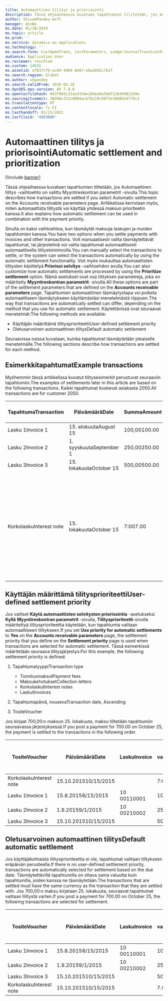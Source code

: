```yaml
---
title: Automaattinen tilitys ja priorisointi
description: Tässä ohjeaiheessa kuvataan tapahtumien tilitetään, jos Automaattinen tilitys -vaihtoehto on valittu Myyntireskontran parametrit -sivulla. Artikkelissa kerrotaan myös, miten automaattista tilitystä voi käyttää yhdessä maksun prioriteetin kanssa.
author: ShivamPandey-msft
manager: AnnBe
ms.date: 01/30/2019
ms.topic: article
ms.prod: ''
ms.service: dynamics-ax-applications
ms.technology: ''
ms.search.form: CustOpenTrans, CustParameters, LedgerJournalTransCustPaym
audience: Application User
ms.reviewer: roschlom
ms.custom: 14531
ms.assetid: e7837cf6-ec69-44b4-8d47-eba38d5c7b1f
ms.search.region: Global
ms.author: shpandey
ms.search.validFrom: 2016-02-28
ms.dyn365.ops.version: AX 7.0.0
ms.openlocfilehash: 043f403c22ae3334e28dedda3b65136499822d9e
ms.sourcegitcommit: 38d40c331c8894acb7b119c5073e3088b54776c1
ms.translationtype: HT
ms.contentlocale: fi-FI
ms.lasthandoff: 01/15/2021
ms.locfileid: "4993086"
---
```

# <a name="automatic-settlement-and-prioritization"></a><span data-ttu-id="329f0-104">Automaattinen tilitys ja priorisointi</span><span class="sxs-lookup"><span data-stu-id="329f0-104">Automatic settlement and prioritization</span></span>

[!include [banner](../includes/banner.md)]

<span data-ttu-id="329f0-105">Tässä ohjeaiheessa kuvataan tapahtumien tilitetään, jos Automaattinen tilitys -vaihtoehto on valittu Myyntireskontran parametrit -sivulla.</span><span class="sxs-lookup"><span data-stu-id="329f0-105">This topic describes how transactions are settled if you select Automatic settlement on the Accounts receivable parameters page.</span></span> <span data-ttu-id="329f0-106">Artikkelissa kerrotaan myös, miten automaattista tilitystä voi käyttää yhdessä maksun prioriteetin kanssa.</span><span class="sxs-lookup"><span data-stu-id="329f0-106">It also explains how automatic settlement can be used in combination with the payment priority.</span></span>

<span data-ttu-id="329f0-107">Sinulla on kaksi vaihtoehtoa, kun täsmäytät maksuja laskujen ja muiden tapahtumien kanssa.</span><span class="sxs-lookup"><span data-stu-id="329f0-107">You have two options when you settle payments with invoices and other transactions.</span></span> <span data-ttu-id="329f0-108">Voit manuaalisesti valita täsmäytettävät tapahtumat, tai järjestelmä voi valita tapahtumat automaattisesti automaattisella tilitystoiminnolla.</span><span class="sxs-lookup"><span data-stu-id="329f0-108">You can manually select the transactions to settle, or the system can select the transactions automatically by using the automatic settlement functionality.</span></span> <span data-ttu-id="329f0-109">Voit myös mukauttaa automaattisten tilitysten käsittelyä **Priorisoi selvitys** -vaihtoehdon avulla.</span><span class="sxs-lookup"><span data-stu-id="329f0-109">You can also customize how automatic settlements are processed by using the **Prioritize settlement** option.</span></span> <span data-ttu-id="329f0-110">Nämä asetukset ovat osa tilityksen parametreja, joka on määritetty **Myyntireskontran parametrit** -sivulla.</span><span class="sxs-lookup"><span data-stu-id="329f0-110">All these options are part of the settlement parameters that are defined on the **Accounts receivable parameters** page.</span></span> <span data-ttu-id="329f0-111">Tapahtumien automaattinen täsmäytystapa voi poiketa automaattiseen täsmäytykseen käyttämästäsi menetelmästä riippuen.</span><span class="sxs-lookup"><span data-stu-id="329f0-111">The way that transactions are automatically settled can differ, depending on the method that you use for automatic settlement.</span></span> <span data-ttu-id="329f0-112">Käytettävissä ovat seuraavat menetelmät:</span><span class="sxs-lookup"><span data-stu-id="329f0-112">The following methods are available:</span></span>

-   <span data-ttu-id="329f0-113">Käyttäjän määrittämä tilitysprioriteetti</span><span class="sxs-lookup"><span data-stu-id="329f0-113">User-defined settlement priority</span></span>
-   <span data-ttu-id="329f0-114">Oletusarvoinen automaattinen tilitys</span><span class="sxs-lookup"><span data-stu-id="329f0-114">Default automatic settlement</span></span>

<span data-ttu-id="329f0-115">Seuraavissa osissa kuvataan, kuinka tapahtumat täsmäytetään jokaiselle menetelmälle.</span><span class="sxs-lookup"><span data-stu-id="329f0-115">The following sections describe how transactions are settled for each method.</span></span>

## <a name="example-transactions"></a><span data-ttu-id="329f0-116">Esimerkkitapahtumat</span><span class="sxs-lookup"><span data-stu-id="329f0-116">Example transactions</span></span>
<span data-ttu-id="329f0-117">Myöhemmin tässä artikkelissa kuvatut tilitysesimerkit perustuvat seuraaviin tapahtumiin.</span><span class="sxs-lookup"><span data-stu-id="329f0-117">The examples of settlements later in this article are based on the following transactions.</span></span> <span data-ttu-id="329f0-118">Kaikki tapahtumat koskevat asiakasta 2050.</span><span class="sxs-lookup"><span data-stu-id="329f0-118">All transactions are for customer 2050.</span></span>

| <span data-ttu-id="329f0-119">Tapahtuma</span><span class="sxs-lookup"><span data-stu-id="329f0-119">Transaction</span></span>   | <span data-ttu-id="329f0-120">Päivämäärä</span><span class="sxs-lookup"><span data-stu-id="329f0-120">Date</span></span>        | <span data-ttu-id="329f0-121">Summa</span><span class="sxs-lookup"><span data-stu-id="329f0-121">Amount</span></span> | <span data-ttu-id="329f0-122">Käteisalennuksen ehdot</span><span class="sxs-lookup"><span data-stu-id="329f0-122">Cash discount terms</span></span> | <span data-ttu-id="329f0-123">Käteisalennuksen päivämäärä</span><span class="sxs-lookup"><span data-stu-id="329f0-123">Cash discount date</span></span> | <span data-ttu-id="329f0-124">Huomautukset</span><span class="sxs-lookup"><span data-stu-id="329f0-124">Comments</span></span>                                                                                                                                                                                      |
|---------------|-------------|--------|---------------------|--------------------|-----------------------------------------------------------------------------------------------------------------------------------------------------------------------------------------------|
| <span data-ttu-id="329f0-125">Lasku 1</span><span class="sxs-lookup"><span data-stu-id="329f0-125">Invoice 1</span></span>     | <span data-ttu-id="329f0-126">15. elokuuta</span><span class="sxs-lookup"><span data-stu-id="329f0-126">August 15</span></span>   | <span data-ttu-id="329f0-127">100,00</span><span class="sxs-lookup"><span data-stu-id="329f0-127">100.00</span></span> | <span data-ttu-id="329f0-128">2%14, netto 30</span><span class="sxs-lookup"><span data-stu-id="329f0-128">2%14, Net 30</span></span>        | <span data-ttu-id="329f0-129">29. elokuuta</span><span class="sxs-lookup"><span data-stu-id="329f0-129">August 29</span></span>          |                                                                                                                                                                                               |
| <span data-ttu-id="329f0-130">Lasku 2</span><span class="sxs-lookup"><span data-stu-id="329f0-130">Invoice 2</span></span>     | <span data-ttu-id="329f0-131">1. syyskuuta</span><span class="sxs-lookup"><span data-stu-id="329f0-131">September 1</span></span> | <span data-ttu-id="329f0-132">250,00</span><span class="sxs-lookup"><span data-stu-id="329f0-132">250.00</span></span> | <span data-ttu-id="329f0-133">2%14, netto 30</span><span class="sxs-lookup"><span data-stu-id="329f0-133">2%14, Net 30</span></span>        | <span data-ttu-id="329f0-134">15. syyskuuta</span><span class="sxs-lookup"><span data-stu-id="329f0-134">September 15</span></span>       |                                                                                                                                                                                               |
| <span data-ttu-id="329f0-135">Lasku 3</span><span class="sxs-lookup"><span data-stu-id="329f0-135">Invoice 3</span></span>     | <span data-ttu-id="329f0-136">15. lokakuuta</span><span class="sxs-lookup"><span data-stu-id="329f0-136">October 15</span></span>  | <span data-ttu-id="329f0-137">500,00</span><span class="sxs-lookup"><span data-stu-id="329f0-137">500.00</span></span> | <span data-ttu-id="329f0-138">2 % 14/netto 30</span><span class="sxs-lookup"><span data-stu-id="329f0-138">2% 14/Net 30</span></span>        | <span data-ttu-id="329f0-139">29. lokakuuta</span><span class="sxs-lookup"><span data-stu-id="329f0-139">October 29</span></span>         |                                                                                                                                                                                               |
| <span data-ttu-id="329f0-140">Korkolasku</span><span class="sxs-lookup"><span data-stu-id="329f0-140">Interest note</span></span> | <span data-ttu-id="329f0-141">15. lokakuuta</span><span class="sxs-lookup"><span data-stu-id="329f0-141">October 15</span></span>  | <span data-ttu-id="329f0-142">7:00</span><span class="sxs-lookup"><span data-stu-id="329f0-142">7.00</span></span>   |                     |                    | <span data-ttu-id="329f0-143">Tämä korkolasku on laskulle 1 ja laskulle 2.</span><span class="sxs-lookup"><span data-stu-id="329f0-143">This interest note is for invoice 1 and invoice 2.</span></span> <span data-ttu-id="329f0-144">Summa lasketaan 2 prosentin korkona summista, jotka ovat vähintään 30 päivää myöhässä.</span><span class="sxs-lookup"><span data-stu-id="329f0-144">The amount is calculated as 2-percent interest on amounts that are 30 or more days past due.</span></span> <span data-ttu-id="329f0-145">Esimerkki: 0,02 × (100,00 + 250,00) = 7,00.</span><span class="sxs-lookup"><span data-stu-id="329f0-145">For example, 0.02 × (100.00 + 250.00) = 7.00.</span></span> |

## <a name="user-defined-settlement-priority"></a><span data-ttu-id="329f0-146">Käyttäjän määrittämä tilitysprioriteetti</span><span class="sxs-lookup"><span data-stu-id="329f0-146">User-defined settlement priority</span></span>
<span data-ttu-id="329f0-147">Jos valitset **Käytä automaattisten selvitysten priorisointia** -asetukseksi **Kyllä** **Myyntireskontran parametrit** -sivulla, **Tilitysprioriteetti**-sivulla määritettyä tilitysprioriteettia käytetään, kun tapahtumia valitaan automaattiseen tilitykseen.</span><span class="sxs-lookup"><span data-stu-id="329f0-147">If you set **Use priority for automatic settlements** to **Yes** on the **Accounts receivable parameters** page, the settlement priority that you define on the **Settlement priority** page is used when transactions are selected for automatic settlement.</span></span> <span data-ttu-id="329f0-148">Tässä esimerkissä määritetään seuraava tilitysjärjestys:</span><span class="sxs-lookup"><span data-stu-id="329f0-148">For this example, the following settlement priority is defined:</span></span>

1.  <span data-ttu-id="329f0-149">Tapahtumatyyppi</span><span class="sxs-lookup"><span data-stu-id="329f0-149">Transaction type</span></span>
    -   <span data-ttu-id="329f0-150">Toimitusmaksut</span><span class="sxs-lookup"><span data-stu-id="329f0-150">Payment fees</span></span>
    -   <span data-ttu-id="329f0-151">Maksukehotukset</span><span class="sxs-lookup"><span data-stu-id="329f0-151">Collection letters</span></span>
    -   <span data-ttu-id="329f0-152">Korkolaskut</span><span class="sxs-lookup"><span data-stu-id="329f0-152">Interest notes</span></span>
    -   <span data-ttu-id="329f0-153">Laskut</span><span class="sxs-lookup"><span data-stu-id="329f0-153">Invoices</span></span>

2.  <span data-ttu-id="329f0-154">Tapahtumapäivä, nouseva</span><span class="sxs-lookup"><span data-stu-id="329f0-154">Transaction date, Ascending</span></span>
3.  <span data-ttu-id="329f0-155">Tosite</span><span class="sxs-lookup"><span data-stu-id="329f0-155">Voucher</span></span>

<span data-ttu-id="329f0-156">Jos kirjaat 700,00:n maksun 25. lokakuuta, maksu tilitetään tapahtumiin seuraavassa järjestyksessä.</span><span class="sxs-lookup"><span data-stu-id="329f0-156">If you post a payment for 700.00 on October 25, the payment is settled to the transactions in the following order.</span></span>

| <span data-ttu-id="329f0-157">Tosite</span><span class="sxs-lookup"><span data-stu-id="329f0-157">Voucher</span></span>       | <span data-ttu-id="329f0-158">Päivämäärä</span><span class="sxs-lookup"><span data-stu-id="329f0-158">Date</span></span>       | <span data-ttu-id="329f0-159">Lasku</span><span class="sxs-lookup"><span data-stu-id="329f0-159">Invoice</span></span> | <span data-ttu-id="329f0-160">Summa tapahtuman valuuttana</span><span class="sxs-lookup"><span data-stu-id="329f0-160">Amount in transaction currency</span></span> | <span data-ttu-id="329f0-161">Täsmäytettävä summa</span><span class="sxs-lookup"><span data-stu-id="329f0-161">Amount to settle</span></span> | <span data-ttu-id="329f0-162">Saldo</span><span class="sxs-lookup"><span data-stu-id="329f0-162">Balance</span></span> | <span data-ttu-id="329f0-163">Valuutta</span><span class="sxs-lookup"><span data-stu-id="329f0-163">Currency</span></span> |
|---------------|------------|---------|--------------------------------|------------------|---------|----------|
| <span data-ttu-id="329f0-164">Korkolasku</span><span class="sxs-lookup"><span data-stu-id="329f0-164">Interest note</span></span> | <span data-ttu-id="329f0-165">15.10.2015</span><span class="sxs-lookup"><span data-stu-id="329f0-165">10/15/2015</span></span> |         | <span data-ttu-id="329f0-166">7:00</span><span class="sxs-lookup"><span data-stu-id="329f0-166">7.00</span></span>                           | <span data-ttu-id="329f0-167">7:00</span><span class="sxs-lookup"><span data-stu-id="329f0-167">7.00</span></span>             | <span data-ttu-id="329f0-168">0,00</span><span class="sxs-lookup"><span data-stu-id="329f0-168">0.00</span></span>    | <span data-ttu-id="329f0-169">USD</span><span class="sxs-lookup"><span data-stu-id="329f0-169">USD</span></span>      |
| <span data-ttu-id="329f0-170">Lasku 1</span><span class="sxs-lookup"><span data-stu-id="329f0-170">Invoice 1</span></span>     | <span data-ttu-id="329f0-171">15.8.2015</span><span class="sxs-lookup"><span data-stu-id="329f0-171">8/15/2015</span></span>  | <span data-ttu-id="329f0-172">10 001</span><span class="sxs-lookup"><span data-stu-id="329f0-172">10001</span></span>   | <span data-ttu-id="329f0-173">100,00</span><span class="sxs-lookup"><span data-stu-id="329f0-173">100.00</span></span>                         | <span data-ttu-id="329f0-174">100,00</span><span class="sxs-lookup"><span data-stu-id="329f0-174">100.00</span></span>           | <span data-ttu-id="329f0-175">0,00</span><span class="sxs-lookup"><span data-stu-id="329f0-175">0.00</span></span>    | <span data-ttu-id="329f0-176">USD</span><span class="sxs-lookup"><span data-stu-id="329f0-176">USD</span></span>      |
| <span data-ttu-id="329f0-177">Lasku 2</span><span class="sxs-lookup"><span data-stu-id="329f0-177">Invoice 2</span></span>     | <span data-ttu-id="329f0-178">1.9.2015</span><span class="sxs-lookup"><span data-stu-id="329f0-178">9/1/2015</span></span>   | <span data-ttu-id="329f0-179">10 002</span><span class="sxs-lookup"><span data-stu-id="329f0-179">10002</span></span>   | <span data-ttu-id="329f0-180">250,00</span><span class="sxs-lookup"><span data-stu-id="329f0-180">250.00</span></span>                         | <span data-ttu-id="329f0-181">250,00</span><span class="sxs-lookup"><span data-stu-id="329f0-181">250.00</span></span>           | <span data-ttu-id="329f0-182">0,00</span><span class="sxs-lookup"><span data-stu-id="329f0-182">0.00</span></span>    | <span data-ttu-id="329f0-183">USD</span><span class="sxs-lookup"><span data-stu-id="329f0-183">USD</span></span>      |
| <span data-ttu-id="329f0-184">Lasku 3</span><span class="sxs-lookup"><span data-stu-id="329f0-184">Invoice 3</span></span>     | <span data-ttu-id="329f0-185">15.10.2015</span><span class="sxs-lookup"><span data-stu-id="329f0-185">10/15/2015</span></span> |         | <span data-ttu-id="329f0-186">500,00</span><span class="sxs-lookup"><span data-stu-id="329f0-186">500.00</span></span>                         | <span data-ttu-id="329f0-187">343,00</span><span class="sxs-lookup"><span data-stu-id="329f0-187">343.00</span></span>           | <span data-ttu-id="329f0-188">157,00</span><span class="sxs-lookup"><span data-stu-id="329f0-188">157.00</span></span>  | <span data-ttu-id="329f0-189">USD</span><span class="sxs-lookup"><span data-stu-id="329f0-189">USD</span></span>      |

## <a name="default-automatic-settlement"></a><span data-ttu-id="329f0-190">Oletusarvoinen automaattinen tilitys</span><span class="sxs-lookup"><span data-stu-id="329f0-190">Default automatic settlement</span></span>
<span data-ttu-id="329f0-191">Jos käyttäjäkohtaista tilitysprioriteettia ei ole, tapahtumat valitaan tilitykseen eräpäivän perusteella.</span><span class="sxs-lookup"><span data-stu-id="329f0-191">If there is no user-defined settlement priority, transactions are automatically selected for settlement based on the due date.</span></span> <span data-ttu-id="329f0-192">Täsmäytettävillä tapahtumilla on oltava sama valuutta kuin tapahtumilla, joiden kanssa ne täsmäytetään.</span><span class="sxs-lookup"><span data-stu-id="329f0-192">The transactions that are settled must have the same currency as the transaction that they are settled with.</span></span> <span data-ttu-id="329f0-193">Jos 700,00:n maksu kirjataan 25. lokakuuta, seuraavat tapahtumat valitaan tilitystä varten.</span><span class="sxs-lookup"><span data-stu-id="329f0-193">If you post a payment for 700.00 on October 25, the following transactions are selected for settlement.</span></span>

| <span data-ttu-id="329f0-194">Tosite</span><span class="sxs-lookup"><span data-stu-id="329f0-194">Voucher</span></span>       | <span data-ttu-id="329f0-195">Päivämäärä</span><span class="sxs-lookup"><span data-stu-id="329f0-195">Date</span></span>       | <span data-ttu-id="329f0-196">Lasku</span><span class="sxs-lookup"><span data-stu-id="329f0-196">Invoice</span></span> | <span data-ttu-id="329f0-197">Summa tapahtuman valuuttana</span><span class="sxs-lookup"><span data-stu-id="329f0-197">Amount in transaction currency</span></span> | <span data-ttu-id="329f0-198">Täsmäytettävä summa</span><span class="sxs-lookup"><span data-stu-id="329f0-198">Amount to settle</span></span> | <span data-ttu-id="329f0-199">Saldo</span><span class="sxs-lookup"><span data-stu-id="329f0-199">Balance</span></span> | <span data-ttu-id="329f0-200">Valuutta</span><span class="sxs-lookup"><span data-stu-id="329f0-200">Currency</span></span> |
|---------------|------------|---------|--------------------------------|------------------|---------|----------|
| <span data-ttu-id="329f0-201">Lasku 1</span><span class="sxs-lookup"><span data-stu-id="329f0-201">Invoice 1</span></span>     | <span data-ttu-id="329f0-202">15.8.2015</span><span class="sxs-lookup"><span data-stu-id="329f0-202">8/15/2015</span></span>  | <span data-ttu-id="329f0-203">10 001</span><span class="sxs-lookup"><span data-stu-id="329f0-203">10001</span></span>   | <span data-ttu-id="329f0-204">100,00</span><span class="sxs-lookup"><span data-stu-id="329f0-204">100.00</span></span>                         | <span data-ttu-id="329f0-205">100,00</span><span class="sxs-lookup"><span data-stu-id="329f0-205">100.00</span></span>           | <span data-ttu-id="329f0-206">0,00</span><span class="sxs-lookup"><span data-stu-id="329f0-206">0.00</span></span>    | <span data-ttu-id="329f0-207">USD</span><span class="sxs-lookup"><span data-stu-id="329f0-207">USD</span></span>      |
| <span data-ttu-id="329f0-208">Lasku 2</span><span class="sxs-lookup"><span data-stu-id="329f0-208">Invoice 2</span></span>     | <span data-ttu-id="329f0-209">1.9.2015</span><span class="sxs-lookup"><span data-stu-id="329f0-209">9/1/2015</span></span>   | <span data-ttu-id="329f0-210">10 002</span><span class="sxs-lookup"><span data-stu-id="329f0-210">10002</span></span>   | <span data-ttu-id="329f0-211">250,00</span><span class="sxs-lookup"><span data-stu-id="329f0-211">250.00</span></span>                         | <span data-ttu-id="329f0-212">250,00</span><span class="sxs-lookup"><span data-stu-id="329f0-212">250.00</span></span>           | <span data-ttu-id="329f0-213">0,00</span><span class="sxs-lookup"><span data-stu-id="329f0-213">0.00</span></span>    | <span data-ttu-id="329f0-214">USD</span><span class="sxs-lookup"><span data-stu-id="329f0-214">USD</span></span>      |
| <span data-ttu-id="329f0-215">Lasku 3</span><span class="sxs-lookup"><span data-stu-id="329f0-215">Invoice 3</span></span>     | <span data-ttu-id="329f0-216">15.10.2015</span><span class="sxs-lookup"><span data-stu-id="329f0-216">10/15/2015</span></span> |         | <span data-ttu-id="329f0-217">500.00</span><span class="sxs-lookup"><span data-stu-id="329f0-217">500.00</span></span>                         | <span data-ttu-id="329f0-218">350.00</span><span class="sxs-lookup"><span data-stu-id="329f0-218">350.00</span></span>           | <span data-ttu-id="329f0-219">150.00</span><span class="sxs-lookup"><span data-stu-id="329f0-219">150.00</span></span>  | <span data-ttu-id="329f0-220">USD</span><span class="sxs-lookup"><span data-stu-id="329f0-220">USD</span></span>      |
| <span data-ttu-id="329f0-221">Korkolasku</span><span class="sxs-lookup"><span data-stu-id="329f0-221">Interest note</span></span> | <span data-ttu-id="329f0-222">15.10.2015</span><span class="sxs-lookup"><span data-stu-id="329f0-222">10/15/2015</span></span> |         | <span data-ttu-id="329f0-223">7.00</span><span class="sxs-lookup"><span data-stu-id="329f0-223">7.00</span></span>                           | <span data-ttu-id="329f0-224">0,00</span><span class="sxs-lookup"><span data-stu-id="329f0-224">0.00</span></span>             | <span data-ttu-id="329f0-225">7.00</span><span class="sxs-lookup"><span data-stu-id="329f0-225">7.00</span></span>    | <span data-ttu-id="329f0-226">USD</span><span class="sxs-lookup"><span data-stu-id="329f0-226">USD</span></span>      |





